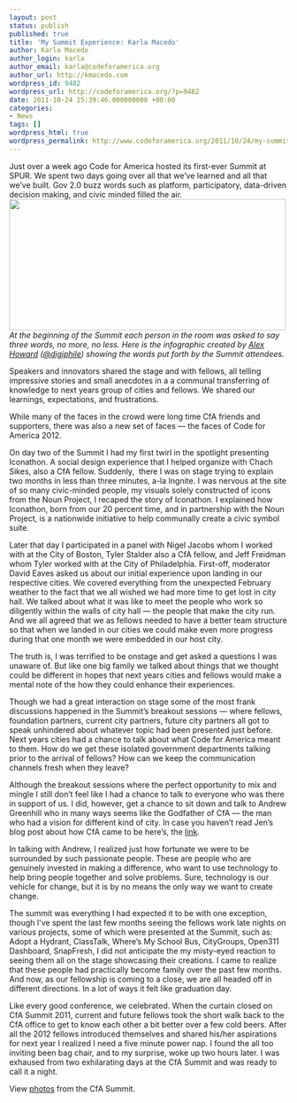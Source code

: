 ```yaml
---
layout: post
status: publish
published: true
title: 'My Summit Experience: Karla Macedo'
author: Karla Macedo
author_login: karla
author_email: karla@codeforamerica.org
author_url: http://kmacedo.com
wordpress_id: 9482
wordpress_url: http://codeforamerica.org/?p=9482
date: 2011-10-24 15:39:46.000000000 +00:00
categories:
- News
tags: []
wordpress_html: true
wordpress_permalink: http://www.codeforamerica.org/2011/10/24/my-summit-experience-karla-macedo/
---
```


<p>Just over a week ago Code for America hosted its first-ever Summit at SPUR. We spent two days going over all that we’ve learned and all that we’ve built. Gov 2.0 buzz words such as platform, participatory, data-driven decision making, and civic minded filled the air. <img alt="" height="237px;" src="https://lh3.googleusercontent.com/zXgPIT3ZhEO-hTbv8iSQe-429I7kgPflnMDrBqUs8KC7J0a2kti_7zJg_55-whn005SYQbC9C8YpbQt52N1ZYonygs6IjcjufoHAEF3HkJMqaLGSSmc" width="500px;"/><br/>
<em>At the beginning of the Summit each person in the room was asked to say three words, no more, no less. Here is the infographic created by <a href="http://gov20.govfresh.com/code-for-america-summit-showcases-civic-innovation-liveblog/">Alex Howard</a> (<em><a href="https://twitter.com/#!/digiphile">@digiphile</a>)</em> showing the words put forth by the Summit attendees.</em></p>
<p>Speakers and innovators shared the stage and with fellows, all telling impressive stories and small anecdotes in a a communal transferring of knowledge to next years group of cities and fellows. We shared our learnings, expectations, and frustrations.</p>
<p>While many of the faces in the crowd were long time CfA friends and supporters, there was also a new set of faces — the faces of Code for America 2012.</p>
<p>On day two of the Summit I had my first twirl in the spotlight presenting Iconathon. A social design experience that I helped organize with Chach Sikes, also a CfA fellow. Suddenly,  there I was on stage trying to explain two months in less than three minutes, a-la Ingnite. I was nervous at the site of so many civic-minded people, my visuals solely constructed of icons from the Noun Project, I recaped the story of Iconathon. I explained how Iconathon, born from our 20 percent time, and in partnership with the Noun Project, is a nationwide initiative to help communally create a civic symbol suite.</p>
<p>Later that day I participated in a panel with Nigel Jacobs whom I worked with at the City of Boston, Tyler Stalder also a CfA fellow, and Jeff Freidman whom Tyler worked with at the City of Philadelphia. First-off, moderator David Eaves asked us about our initial experience upon landing in our respective cities. We covered everything from the unexpected February weather to the fact that we all wished we had more time to get lost in city hall. We talked about what it was like to meet the people who work so diligently within the walls of city hall — the people that make the city run. And we all agreed that we as fellows needed to have a better team structure so that when we landed in our cities we could make even more progress during that one month we were embedded in our host city.</p>
<p>The truth is, I was terrified to be onstage and get asked a questions I was unaware of. But like one big family we talked about things that we thought could be different in hopes that next years cities and fellows would make a mental note of the how they could enhance their experiences.</p>
<p>Though we had a great interaction on stage some of the most frank discussions happened in the Summit’s breakout sessions — where fellows, foundation partners, current city partners, future city partners all got to speak unhindered about whatever topic had been presented just before. Next years cities had a chance to talk about what Code for America meant to them. How do we get these isolated government departments talking prior to the arrival of fellows? How can we keep the communication channels fresh when they leave?</p>
<p>Although the breakout sessions where the perfect opportunity to mix and mingle I still don’t feel like I had a chance to talk to everyone who was there in support of us. I did, however, get a chance to sit down and talk to Andrew Greenhill who in many ways seems like the Godfather of CfA — the man who had a vision for different kind of city. In case you haven’t read Jen’s blog post about how CfA came to be here’s, the <a href="http://codeforamerica.org/2011/09/30/were-two/" target="_blank">link</a>.</p>
<p>In talking with Andrew, I realized just how fortunate we were to be surrounded by such passionate people. These are people who are genuinely invested in making a difference, who want to use technology to help bring people together and solve problems. Sure, technology is our vehicle for change, but it is by no means the only way we want to create change.</p>
<p>The summit was everything I had expected it to be with one exception, though I’ve spent the last few months seeing the fellows work late nights on various projects, some of which were presented at the Summit, such as: Adopt a Hydrant, ClassTalk, Where’s My School Bus, CityGroups, Open311 Dashboard, SnapFresh, I did not anticipate the my misty-eyed reaction to seeing them all on the stage showcasing their creations. I came to realize that these people had practically become family over the past few months. And now, as our fellowship is coming to a close, we are all headed off in different directions. In a lot of ways it felt like graduation day.</p>
<p>Like every good conference, we celebrated. When the curtain closed on CfA Summit 2011, current and future fellows took the short walk back to the CfA office to get to know each other a bit better over a few cold beers. After all the 2012 fellows introduced themselves and shared his/her aspirations for next year I realized I need a five minute power nap. I found the all too inviting been bag chair, and to my surprise, woke up two hours later. I was exhaused from two exhilarating days at the CfA Summit and was ready to call it a night.</p>
<p>View <a href="http://www.flickr.com/photos/codeforamerica">photos</a> from the CfA Summit.</p>
